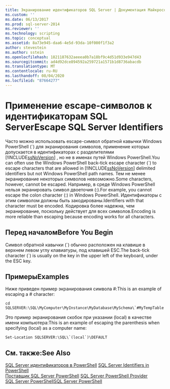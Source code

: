 ```yaml
---
title: Экранирование идентификаторов SQL Server | Документация Майкрософт
ms.custom: ''
ms.date: 06/13/2017
ms.prod: sql-server-2014
ms.reviewer: ''
ms.technology: scripting
ms.topic: conceptual
ms.assetid: 8a73e945-daa6-4e5d-93da-10f000f1f3a2
author: stevestein
ms.author: sstein
ms.openlocfilehash: 1821187632aeeea0b7a18bf9c4d51d933e947d43
ms.sourcegitcommit: ad4d92dce894592a259721a1571b1d8736abacdb
ms.translationtype: MT
ms.contentlocale: ru-RU
ms.lasthandoff: 08/04/2020
ms.locfileid: "87664277"
---
```

# <a name="escape-sql-server-identifiers"></a><span data-ttu-id="88a04-102">Применение escape-символов к идентификаторам SQL Server</span><span class="sxs-lookup"><span data-stu-id="88a04-102">Escape SQL Server Identifiers</span></span>
  <span data-ttu-id="88a04-103">Часто можно использовать escape-символ обратной кавычки Windows PowerShell (\`) для экранирования символов, применение которых допускается в идентификаторах с разделителями [!INCLUDE[ssNoVersion](../includes/ssnoversion-md.md)] , но не в именах путей Windows PowerShell.</span><span class="sxs-lookup"><span data-stu-id="88a04-103">You can often use the Windows PowerShell back-tick escape character (\`) to escape characters that are allowed in [!INCLUDE[ssNoVersion](../includes/ssnoversion-md.md)] delimited identifiers but not Windows PowerShell path names.</span></span> <span data-ttu-id="88a04-104">Тем не менее экранирование некоторых символов невозможно.</span><span class="sxs-lookup"><span data-stu-id="88a04-104">Some characters, however, cannot be escaped.</span></span> <span data-ttu-id="88a04-105">Например, в среде Windows PowerShell нельзя экранировать символ двоеточия (:).</span><span class="sxs-lookup"><span data-stu-id="88a04-105">For example, you cannot escape the colon character (:) in Windows PowerShell.</span></span> <span data-ttu-id="88a04-106">Идентификаторы с этим символом должны быть закодированы.</span><span class="sxs-lookup"><span data-stu-id="88a04-106">Identifiers with that character must be encoded.</span></span> <span data-ttu-id="88a04-107">Кодировка более надежна, чем экранирование, поскольку действует для всех символов.</span><span class="sxs-lookup"><span data-stu-id="88a04-107">Encoding is more reliable than escaping because encoding works for all characters.</span></span>  
  
## <a name="before-you-begin"></a><span data-ttu-id="88a04-108">Перед началом</span><span class="sxs-lookup"><span data-stu-id="88a04-108">Before You Begin</span></span>  
 <span data-ttu-id="88a04-109">Символ обратной кавычки (\`) обычно расположен на клавише в верхнем левом углу клавиатуры, под клавишей ESC.</span><span class="sxs-lookup"><span data-stu-id="88a04-109">The back-tick character (\`) is usually on the key in the upper left of the keyboard, under the ESC key.</span></span>  
  
## <a name="examples"></a><span data-ttu-id="88a04-110">Примеры</span><span class="sxs-lookup"><span data-stu-id="88a04-110">Examples</span></span>  
 <span data-ttu-id="88a04-111">Ниже приведен пример экранирования символа #:</span><span class="sxs-lookup"><span data-stu-id="88a04-111">This is an example of escaping a # character:</span></span>  
  
```  
cd SQLSERVER:\SQL\MyComputer\MyInstance\MyDatabase\MySchema\`#MyTempTable  
```  
  
 <span data-ttu-id="88a04-112">Это пример экранирования скобок при указании (local) в качестве имени компьютера:</span><span class="sxs-lookup"><span data-stu-id="88a04-112">This is an example of escaping the parenthesis when specifying (local) as a computer name:</span></span>  
  
```  
Set-Location SQLSERVER:\SQL\`(local`)\DEFAULT  
```  
  
## <a name="see-also"></a><span data-ttu-id="88a04-113">См. также:</span><span class="sxs-lookup"><span data-stu-id="88a04-113">See Also</span></span>  
 <span data-ttu-id="88a04-114">[SQL Server идентификаторов в PowerShell](sql-server-identifiers-in-powershell.md) </span><span class="sxs-lookup"><span data-stu-id="88a04-114">[SQL Server Identifiers in PowerShell](sql-server-identifiers-in-powershell.md) </span></span>  
 <span data-ttu-id="88a04-115">[Поставщик SQL Server PowerShell](sql-server-powershell-provider.md) </span><span class="sxs-lookup"><span data-stu-id="88a04-115">[SQL Server PowerShell Provider](sql-server-powershell-provider.md) </span></span>  
 [<span data-ttu-id="88a04-116">SQL Server PowerShell</span><span class="sxs-lookup"><span data-stu-id="88a04-116">SQL Server PowerShell</span></span>](sql-server-powershell.md)  
  
  
